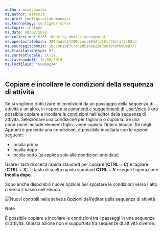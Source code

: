 ```yaml
---
author: aczechowski
ms.author: aaroncz
ms.prod: configuration-manager
ms.technology: configmgr-other
ms.topic: include
ms.date: 08/02/2019
ms.collection: M365-identity-device-management
ms.openlocfilehash: 294dada514220bcacc80ddfa161f79cfaf3c03cb
ms.sourcegitcommit: 1bccb61bf3c7c69d51e0e224d0619c8f608e8777
ms.translationtype: HT
ms.contentlocale: it-IT
ms.lasthandoff: 12/05/2019
ms.locfileid: "68860234"
---
```

## <a name="bkmk_tscondition"></a> Copiare e incollare le condizioni della sequenza di attività

<!-- 4621098 -->
Se si vogliono riutilizzare le condizioni da un passaggio della sequenza di attività a un altro, in risposta ai [commenti e suggerimenti di UserVoice](https://configurationmanager.uservoice.com/forums/300492-ideas/suggestions/31606324-allow-us-to-move-task-sequence-step-conditions) è ora possibile copiare e incollare le condizioni nell'editor della sequenza di attività. Selezionare una condizione per tagliarla o copiarla. Se una condizione include elementi figlio, viene copiato l'intero blocco. Se negli Appunti è presente una condizione, è possibile incollarla con le opzioni seguenti:

- Incolla prima
- Incolla dopo
- Incolla sotto (si applica solo alle condizioni annidate)

Usare i tasti di scelta rapida standard per copiare (**CTRL** + **C**) e tagliare (**CTRL** + **X**). Il tasto di scelta rapida standard **CTRL** + **V** esegue l'operazione **Incolla dopo**.

Sono anche disponibili nuove opzioni per spostare le condizioni verso l'alto o verso il basso nell'elenco.

![Nuovi controlli nella scheda Opzioni dell'editor della sequenza di attività](../../media/4621098-copy-paste-ts-condition.png)

> [!Note]  
> È possibile copiare e incollare le condizioni tra i passaggi in una sequenza di attività. Questa azione non è supportata tra sequenze di attività diverse.

